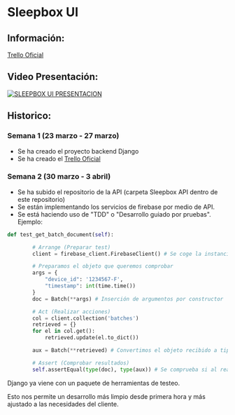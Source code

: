 # Sleepbox UI

## Información:
[Trello Oficial](https://trello.com/b/fulZH2iV/sleepbox)

## Video Presentación:

[![SLEEPBOX UI PRESENTACION](https://img.youtube.com/vi/HS-1_-khcUI/0.jpg)](https://www.youtube.com/embed/HS-1_-khcUI)

## Historico:

### Semana 1 (23 marzo - 27 marzo)
  - Se ha creado el proyecto backend Django
  - Se ha creado el [Trello Oficial](https://trello.com/b/fulZH2iV/sleepbox)

### Semana 2 (30 marzo - 3 abril)
  - Se ha subido el repositorio de la API (carpeta Sleepbox API dentro de este repositorio)
  - Se están implementando los servicios de firebase por medio de API.
  - Se está haciendo uso de "TDD" o "Desarrollo guiado por pruebas". Ejemplo: 
  
```python
def test_get_batch_document(self):

        # Arrange (Preparar test)
        client = firebase_client.FirebaseClient() # Se coge la instancia del cliente

        # Preparamos el objeto que queremos comprobar
        args = { 
            "device_id": '1234567-F',
            "timestamp": int(time.time())
        }
        doc = Batch(**args) # Inserción de argumentos por constructor

        # Act (Realizar acciones)
        col = client.collection('batches')
        retrieved = {}
        for el in col.get():
            retrieved.update(el.to_dict())

        aux = Batch(**retrieved) # Convertimos el objeto recibido a tipo personalizado "Batch"

        # Assert (Comprobar resultados)
        self.assertEqual(type(doc), type(aux)) # Se comprueba si al realizar conversión obtenemos el mismo tipo
```
  Django ya viene con un paquete de herramientas de testeo.
  
  Esto nos permite un desarrollo más limpio desde primera hora y más ajustado a las necesidades del cliente.
